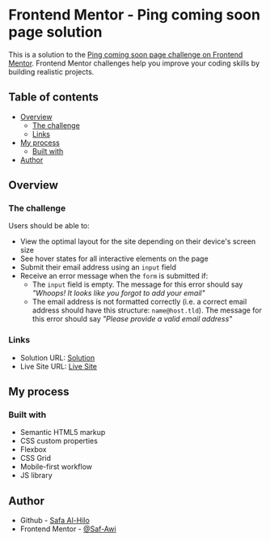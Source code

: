 # Frontend Mentor - Ping coming soon page solution

This is a solution to the [Ping coming soon page challenge on Frontend Mentor](https://www.frontendmentor.io/challenges/ping-single-column-coming-soon-page-5cadd051fec04111f7b848da). Frontend Mentor challenges help you improve your coding skills by building realistic projects. 

## Table of contents

- [Overview](#overview)
  - [The challenge](#the-challenge)
  - [Links](#links)
- [My process](#my-process)
  - [Built with](#built-with)
- [Author](#author)



## Overview

### The challenge

Users should be able to:

- View the optimal layout for the site depending on their device's screen size
- See hover states for all interactive elements on the page
- Submit their email address using an `input` field
- Receive an error message when the `form` is submitted if:
	- The `input` field is empty. The message for this error should say *"Whoops! It looks like you forgot to add your email"*
	- The email address is not formatted correctly (i.e. a correct email address should have this structure: `name@host.tld`). The message for this error should say *"Please provide a valid email address"*



### Links

- Solution URL: [Solution](https://github.com/Saf-Awi/ping-coming-soon-page)
- Live Site URL: [Live Site](https://saf-awi.github.io/ping-coming-soon-page/)

## My process

### Built with

- Semantic HTML5 markup
- CSS custom properties
- Flexbox
- CSS Grid
- Mobile-first workflow
- JS library




## Author

- Github - [Safa Al-Hilo](https://github.com/Saf-Awi)
- Frontend Mentor - [@Saf-Awi](https://www.frontendmentor.io/profile/Saf-Awi)
